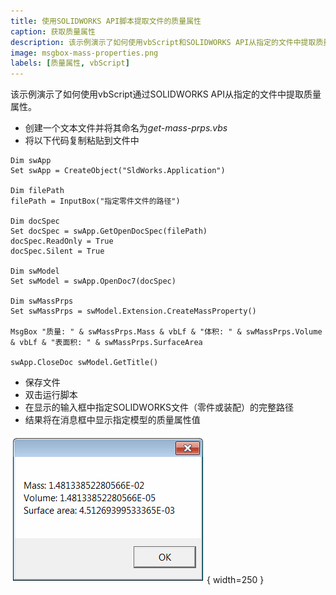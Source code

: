 ```yaml
---
title: 使用SOLIDWORKS API脚本提取文件的质量属性
caption: 获取质量属性
description: 该示例演示了如何使用vbScript和SOLIDWORKS API从指定的文件中提取质量属性。
image: msgbox-mass-properties.png
labels: [质量属性, vbScript]
---
```


该示例演示了如何使用vbScript通过SOLIDWORKS API从指定的文件中提取质量属性。

- 创建一个文本文件并将其命名为*get-mass-prps.vbs*
- 将以下代码复制粘贴到文件中

```vbs
Dim swApp
Set swApp = CreateObject("SldWorks.Application")

Dim filePath
filePath = InputBox("指定零件文件的路径")

Dim docSpec
Set docSpec = swApp.GetOpenDocSpec(filePath)
docSpec.ReadOnly = True
docSpec.Silent = True

Dim swModel
Set swModel = swApp.OpenDoc7(docSpec)

Dim swMassPrps
Set swMassPrps = swModel.Extension.CreateMassProperty()

MsgBox "质量: " & swMassPrps.Mass & vbLf & "体积: " & swMassPrps.Volume & vbLf & "表面积: " & swMassPrps.SurfaceArea

swApp.CloseDoc swModel.GetTitle()
```

- 保存文件
- 双击运行脚本
- 在显示的输入框中指定SOLIDWORKS文件（零件或装配）的完整路径
- 结果将在消息框中显示指定模型的质量属性值

![在消息框中显示指定模型的质量属性](msgbox-mass-properties.png){ width=250 }